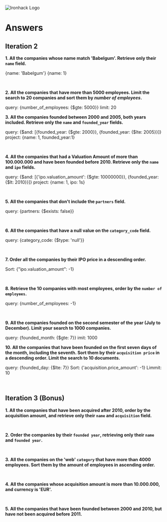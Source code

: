 ![Ironhack Logo](https://i.imgur.com/1QgrNNw.png)

# Answers

## Iteration 2

**1. All the companies whose name match 'Babelgum'. Retrieve only their `name` field.**

{name: 'Babelgum'}
{name: 1}

<br>

**2. All the companies that have more than 5000 employees. Limit the search to 20 companies and sort them by *number of employees*.**

query: {number_of_employees: {$gte: 5000}}
limit: 20
<br>

**3. All the companies founded between 2000 and 2005, both years included. Retrieve only the `name` and `founded_year` fields.**

query: {$and: [{founded_year: {$gte: 2000}}, {founded_year: {$lte: 2005}}]}
project: {name: 1, founded_year:1}

<br>

**4. All the companies that had a Valuation Amount of more than 100.000.000 and have been founded before 2010. Retrieve only the `name` and `ipo` fields.**

query: {$and: [{'ipo.valuation_amount': {$gte: 10000000}}, {founded_year:{$lt: 2010}}]}
project: {name: 1, ipo: 1s}

<br>

**5. All the companies that don't include the `partners` field.**

<!-- No ha filtrado, a pesar de que en la Solution está así -->
query: {partners: {$exists: false}}

<br>

**6. All the companies that have a null value on the `category_code` field.**

query: {category_code: {$type: 'null'}}

<br>

**7. Order all the companies by their IPO price in a descending order.**

Sort: {"ipo.valuation_amount": -1}

<br>

**8. Retrieve the 10 companies with most employees, order by the `number of employees`.**

<!-- Porque se filtra con -1 si en condicion pone con el numero max -->
query: {number_of_employees: -1}

<br>

**9. All the companies founded on the second semester of the year (July to December). Limit your search to 1000 companies.**

query: {founded_month: {$gte: 7}}
imit: 1000
<br>

**10. All the companies that have been founded on the first seven days of the month, including the seventh. Sort them by their `acquisition price` in a descending order. Limit the search to 10 documents.**

query: {founded_day: {$lte: 7}}
Sort: {'acquisition.price_amount': -1}
Limmit: 10

<br>

## Iteration 3 (Bonus)

**1. All the companies that have been acquired after 2010, order by the acquisition amount, and retrieve only their `name` and `acquisition` field.**

<!-- Your Query Goes Here -->

<br>

**2. Order the companies by their `founded year`, retrieving only their `name` and `founded year`.**

<!-- Your Query Goes Here -->

<br>

**3. All the companies on the 'web' `category` that have more than 4000 employees. Sort them by the amount of employees in ascending order.**

<!-- Your Query Goes Here -->

<br>

**4. All the companies whose acquisition amount is more than 10.000.000, and currency is 'EUR'.**

<!-- Your Query Goes Here -->

<br>

**5. All the companies that have been founded between 2000 and 2010, but have not been acquired before 2011.**

<!-- Your Query Goes Here -->

<br>
